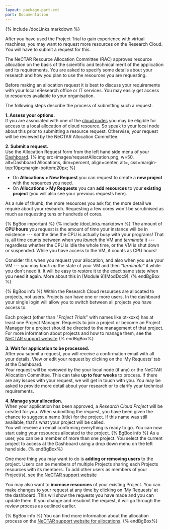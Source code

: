 ```yaml
---
layout: package-part-ext
part: Documentation
---
```

{% include /docLinks.markdown %}

After you have used the Project Trial to gain experience with virtual machines, you may want to request more resources on the Research Cloud. You will have to submit a request for this. 

The NeCTAR Resource Allocation Committee (RAC) approves resource allocation on the basis of the scientific and technical merit of the application and its requirements. You are asked to specify some details about your research and how you plan to use the resources you are requesting.

Before making an allocation request it is best to discuss your requirements with your local eResearch office or IT services. You may easily get access to resources available to your organisation.

The following steps describe the process of submitting such a request.


**1. Assess your options.**     
If you are associated with one of the [cloud nodes](http://support.rc.nectar.org.au/docs/building-nodes) you may be eligible for access to a local allocation of cloud resource.
So speak to your local node about this prior to submitting a resource request.
Otherwise, your request will be reviewed by the NeCTAR Allocation Committee.

**2. Submit a request.**     
Use the Allocation Request form from the left hand side menu of your [Dashboard](https://dashboard.rc.nectar.org.au).
{% img src=images/requestAllocation.png, w=50, alt=Dashboard Allocations, dim=percent, align=center, alt=, css=margin-top:10px;margin-bottom:20px; %}

* On **Allocations > New Request** you can request to create a **new project** with the resources you need.    
* On **Allocations > My Requests** you can **add resources** to your **existing project** (you will also see your previous requests here).    

As a rule of thumb, the more resources you ask for, the more detail we require about your research. Requesting a few cores won't be scrutinised as much as requesting tens or hundreds of cores.    

{% BgBox important %}
{% include /docLinks.markdown %}
The amount of **CPU hours** you request is the amount of time your instance will be in existence --- *not* the time the CPU is actually busy with your programs! That is, all time counts between when you *launch* the VM and *terminate* it --- regardless whether the CPU is idle the whole time, or the VM is shut down or suspended. While you have access to the VM, it counts as CPU hours!

Consider this when you request your allocation, and also when you use your VM --- you may *back up* the state of your VM and then *"terminate"* it while you don't need it. It will be easy to restore it to the exact same state when you need it again. More about this in [Module 9][ModDoc9].
{% endBgBox %}


{% BgBox info %}
Within the Research Cloud resources are allocated to projects, not users. Projects can have one or more users.
In the dashboard your single login will allow you to switch between all projects you have access to.

Each project (other than "*Project Trials*" with names like pt-xxxx) has at least one Project Manager. Requests to join a project or become an Project Manager for a project should be directed to the management of that project.
For more information about projects and how to manage them, see the [NeCTAR support website](http://support.rc.nectar.org.au/docs/managing-project)
{% endBgBox%}

**3. Wait for application to be processed.**     
After you submit a request, you will receive a confirmation email with all your details.
View or edit your request by clicking on the ‘My Requests’ tab at the Dashboard.    
Your request will be reviewed by the your local node (if any) or the NeCTAR Allocation Committee.
This can take **up to four weeks** to process.
If there are any issues with your request, we will get in touch with you.
You may be asked to provide more detail about your research or to clarify your technical requirements.

**4. Manage your allocation.**     
When your application has been approved, a *Research Cloud Project* will be created for you. When submitting the request, you have been given the chance to suggest a name (title) for the project. If this name was still available, that's what your project will be called.    
You will receive an email confirming everything is ready to go.
You can now start using your resources allocated to the project. 
{% BgBox info %}
As a user, you can be a member of more than one project.
You select the current project to access at the Dashboard using a drop down menu on the left hand side.
{% endBgBox%}

One more thing you may want to do is **adding or removing users** to the project.
Users can be members of multiple Projects sharing each Projects resources with its members.
To add other users as members of your Project(s), see the [NeCTAR support website](http://support.rc.nectar.org.au/docs/managing-project)

You may also want to **increase resources** of your existing Project. You can make changes to your request at any time by clicking on ‘My Requests’ at the dashboard. This will show the requests you have made and you can update them.
If you change and resubmit the request, it will go through the review process as outlined earlier.


{% BgBox info %}
You can find more information about the allocation process on the [NeCTAR support website for allocations](http://support.rc.nectar.org.au/docs/allocations).
{% endBgBox%}
